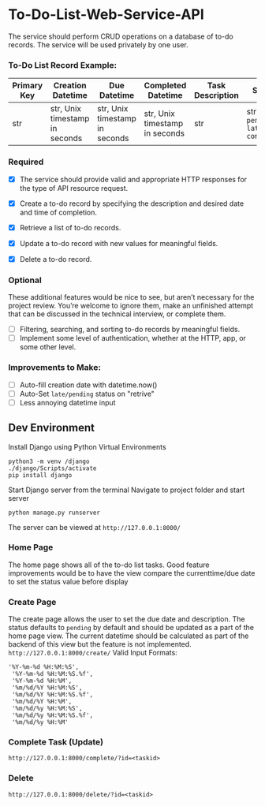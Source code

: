 # To-Do-List-Web-Service-API

The service should perform CRUD operations on a database of to-do records. The service will be used privately by one user.

### To-Do List Record Example:
| Primary Key | Creation Datetime | Due Datetime | Completed Datetime | Task Description | Status |
| ------ | ------ | ------ | ----- | ----- | ----- |
| str | str, Unix timestamp in seconds | str, Unix timestamp in seconds | str, Unix timestamp in seconds | str | str, `pending` `late` `completed`|

###  Required
- [x] The service should provide valid and appropriate HTTP responses for the type of API resource request.
- [x] Create a to-do record by specifying the description and desired date and time of completion.
- [x] Retrieve a list of to-do records.
- [x] Update a to-do record with new values for meaningful fields.
- [x] Delete a to-do record.



### Optional
These additional features would be nice to see, but aren’t necessary for the project review. You’re welcome to ignore them, make an unfinished attempt that can be discussed in the technical interview, or complete them.

- [ ] Filtering, searching, and sorting to-do records by meaningful fields.
- [ ] Implement some level of authentication, whether at the HTTP, app, or some other level.

### Improvements to Make:
- [ ] Auto-fill creation date with datetime.now()
- [ ] Auto-Set `late/pending` status on "retrive"
- [ ] Less annoying datetime input

## Dev Environment

Install Django using Python Virtual Environments
```
python3 -m venv /django
./django/Scripts/activate
pip install django
```

Start Django server from the terminal
Navigate to project folder and start server
```
python manage.py runserver
```
The server can be viewed at `http://127.0.0.1:8000/`

### Home Page
The home page shows all of the to-do list tasks. Good feature improvements would be to have the view compare the currenttime/due date to set the status value before display

### Create Page
The create page allows the user to set the due date and description. The status defaults to `pending` by default and should be updated as a part of the home page view. The current datetime should be calculated as part of the backend of this view but the feature is not implemented.
`http://127.0.0.1:8000/create/`
Valid Input Formats:
```
'%Y-%m-%d %H:%M:%S',
 '%Y-%m-%d %H:%M:%S.%f',
 '%Y-%m-%d %H:%M',
 '%m/%d/%Y %H:%M:%S',
 '%m/%d/%Y %H:%M:%S.%f',
 '%m/%d/%Y %H:%M',
 '%m/%d/%y %H:%M:%S',
 '%m/%d/%y %H:%M:%S.%f',
 '%m/%d/%y %H:%M'
 ```
 
 ### Complete Task (Update)
 
 `http://127.0.0.1:8000/complete/?id=<taskid>`

### Delete

 `http://127.0.0.1:8000/delete/?id=<taskid>`
